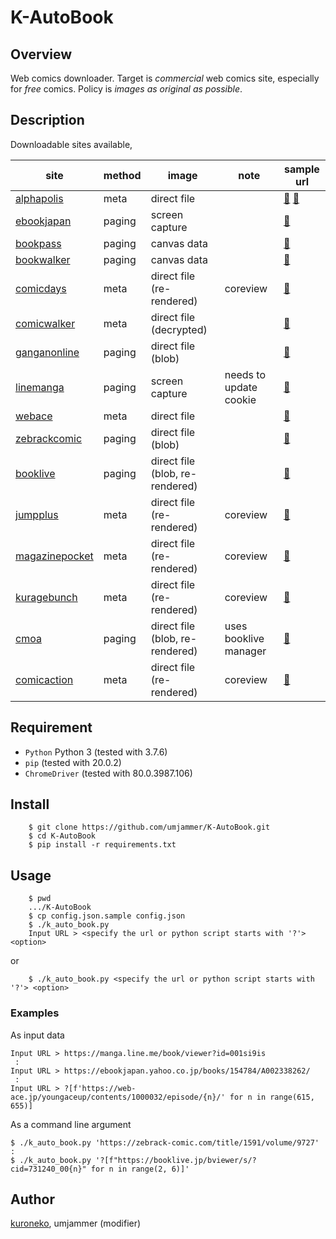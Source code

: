 # K-AutoBook

## Overview

Web comics downloader. Target is _commercial_ web comics site, especially for _free_ comics.
Policy is _images as original as possible_.

## Description

Downloadable sites available,

|site|method|image|note|sample url|
|----|------|-----|----|----------|
|[alphapolis](http://www.alphapolis.co.jp/)|meta|direct file| |[📖](http://www.alphapolis.co.jp/manga/viewManga/46) [📖](http://www.alphapolis.co.jp/manga/viewOpening/138000030/)|
|[ebookjapan](http://ebookjapan.yahoo.co.jp/)|paging|screen capture| |[📖](https://ebookjapan.yahoo.co.jp/books/145222/A000100547)|
|[bookpass](https://bookpass.auone.jp/)|paging|canvas data| |[📖](https://bookpass.auone.jp/pack/detail/?iid=BT000069318400100101&cs=top_freecomics_reco_670&pos=2&tab=1&ajb=3)|
|[bookwalker](https://bookwalker.jp/)|paging|canvas data| |[📖](https://viewer.bookwalker.jp/browserWebApi/03/view?cid=57c84cf2-7062-4ef9-9071-45fb249c926e)|
|[comicdays](https://comic-days.com/)|meta|direct file (re-rendered)|coreview|[📖](https://comic-days.com/volume/13932016480030155016)|
|[comicwalker](https://comic-walker.com/)|meta|direct file (decrypted)| |[📖](https://comic-walker.com/viewer/?tw=2&dlcl=ja&cid=KDCW_MF09000001010005_68)|
|[ganganonline](https://www.ganganonline.com/)|paging|direct file (blob)| |[📖](https://viewer.ganganonline.com/manga/?chapterId=15502)|
|[linemanga](https://manga.line.me/)|paging|screen capture|needs to update cookie|[📖](https://manga.line.me/book/viewer?id=92dc0b4e-c5d4-4518-9fba-d78fb1e6b0f0)|
|[webace](https://web-ace.jp/)|meta|direct file| |[📖](https://web-ace.jp/youngaceup/contents/1000053/episode/1092/)|
|[zebrackcomic](https://zebrack-comic.com/)|paging|direct file (blob)| |[📖](https://zebrack-comic.com/title/37/volume/1498/viewer)|
|[booklive](https://booklive.jp/)|paging|direct file (blob, re-rendered)| |[📖]('https://booklive.jp/bviewer/s/?cid=208562_003&rurl=https%3A%2F%2Fbooklive.jp%2Findex%2Fno-charge%2Fcategory_id%2FC)|
|[jumpplus](https://shonenjumpplus.com/)|meta|direct file (re-rendered)|coreview|[📖](https://shonenjumpplus.com/episode/13932016480031086197)|
|[magazinepocket](https://pocket.shonenmagazine.com/)|meta|direct file (re-rendered)|coreview|[📖](https://pocket.shonenmagazine.com/episode/13933686331610373465)|
|[kuragebunch](https://kuragebunch.com/)|meta|direct file (re-rendered)|coreview|[📖](https://kuragebunch.com/episode/10834108156630826048)|
|[cmoa](https://www.cmoa.jp/)|paging|direct file (blob, re-rendered)|uses booklive manager|[📖](https://www.cmoa.jp/bib/speedreader/speed.html?cid=0000101745_jp_0002&u0=1&u1=0&rurl=https%3A%2F%2Fwww.cmoa.jp%2Ftitle%2F101745%2Fvol%2F2%2F)|
|[comicaction](https://comic-action.com/)|meta|direct file (re-rendered)|coreview|[📖](https://https://comic-action.com/episode/13933686331636733009)|

## Requirement

* `Python` Python 3 (tested with 3.7.6)
* `pip` (tested with 20.0.2)
* `ChromeDriver` (tested with 80.0.3987.106)

## Install

```shell
    $ git clone https://github.com/umjammer/K-AutoBook.git
    $ cd K-AutoBook
    $ pip install -r requirements.txt
```

## Usage

```shell
    $ pwd
    .../K-AutoBook
    $ cp config.json.sample config.json
    $ ./k_auto_book.py
    Input URL > <specify the url or python script starts with '?'> <option>
```

or

```shell
    $ ./k_auto_book.py <specify the url or python script starts with '?'> <option>
```

### Examples

As input data

```shell
Input URL > https://manga.line.me/book/viewer?id=001si9is
 :
Input URL > https://ebookjapan.yahoo.co.jp/books/154784/A002338262/
 :
Input URL > ?[f'https://web-ace.jp/youngaceup/contents/1000032/episode/{n}/' for n in range(615, 655)]
```

As a command line argument

```shell
$ ./k_auto_book.py 'https://zebrack-comic.com/title/1591/volume/9727' 
:
$ ./k_auto_book.py '?[f"https://booklive.jp/bviewer/s/?cid=731240_00{n}" for n in range(2, 6)]'
```

## Author

[kuroneko](https://github.com/amu-kuroneko),
umjammer (modifier)